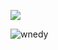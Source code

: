 ![](https://github.com/user-attachments/assets/1dcbcabf-43ee-40d3-b697-4f77466749f3)





![wnedy](https://github.com/user-attachments/assets/8e312d51-215c-48c9-a27c-84bd4a524ead)


<!--
**eternalkait/eternalkait** is a ✨ _special_ ✨ repository because its `README.md` (this file) appears on your GitHub profile.

Here are some ideas to get you started:

- 🔭 I’m currently working on ...
- 🌱 I’m currently learning ...
- 👯 I’m looking to collaborate on ...
- 🤔 I’m looking for help with ...
- 💬 Ask me about ...
- 📫 How to reach me: ...
- 😄 Pronouns: ...
- ⚡ Fun fact: ...
-->
